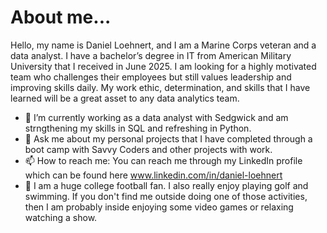 # About me...

Hello, my name is Daniel Loehnert, and I am a Marine Corps veteran and a data analyst. I have a bachelor’s degree in IT from American Military University that I received in June 2025. I am looking for a highly motivated team who challenges their employees but still values leadership and improving skills daily. My work ethic, determination, and skills that I have learned will be a great asset to any data analytics team.

- 🌱 I’m currently working as a data analyst with Sedgwick and am strngthening my skills in SQL and refreshing in Python.
- 💬 Ask me about my personal projects that I have completed through a boot camp with Savvy Coders and other projects with work.
- 📫 How to reach me: You can reach me through my LinkedIn profile which can be found here www.linkedin.com/in/daniel-loehnert
- 🏈 I am a huge college football fan. I also really enjoy playing golf and swimming. If you don't find me outside doing one of those activities, then I am probably inside enjoying some video games or relaxing watching a show.
